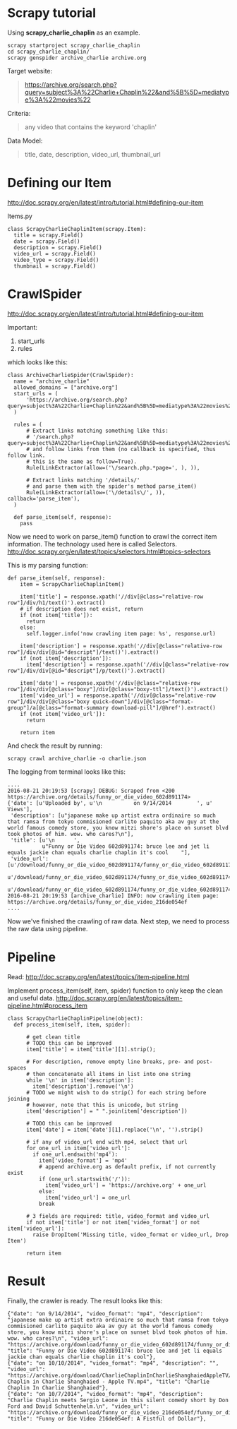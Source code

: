 # Scrapy tutorial 

Using __scrapy_charlie_chaplin__ as an example. 

    scrapy startproject scrapy_charlie_chaplin
    cd scrapy_charlie_chaplin/
    scrapy genspider archive_charlie archive.org

Target website: 

> https://archive.org/search.php?query=subject%3A%22Charlie+Chaplin%22&and%5B%5D=mediatype%3A%22movies%22

Criteria: 

> any video that contains the keyword 'chaplin'

Data Model: 

> title, date, description, video_url, thumbnail_url

# Defining our Item
http://doc.scrapy.org/en/latest/intro/tutorial.html#defining-our-item

Items.py

    class ScrapyCharlieChaplinItem(scrapy.Item):
      title = scrapy.Field()
      date = scrapy.Field()
      description = scrapy.Field()
      video_url = scrapy.Field()
      video_type = scrapy.Field()
      thumbnail = scrapy.Field()

# CrawlSpider
http://doc.scrapy.org/en/latest/intro/tutorial.html#defining-our-item

Important:

1. start_urls
1. rules

which looks like this:

    class ArchiveCharlieSpider(CrawlSpider):
      name = "archive_charlie"
      allowed_domains = ["archive.org"]
      start_urls = (
          'https://archive.org/search.php?query=subject%3A%22Charlie+Chaplin%22&and%5B%5D=mediatype%3A%22movies%22',
      )

      rules = (
          # Extract links matching something like this:
          # '/search.php?query=subject%3A%22Charlie+Chaplin%22&and%5B%5D=mediatype%3A%22movies%22&page=2'
          # and follow links from them (no callback is specified, thus follow link.
          # this is the same as follow=True).
          Rule(LinkExtractor(allow=('\/search.php.*page=', ), )),

          # Extract links matching '/details/'
          # and parse them with the spider's method parse_item()
          Rule(LinkExtractor(allow=('\/details\/', )), callback='parse_item'),
      )

      def parse_item(self, response):
        pass

Now we need to work on parse_item() function to crawl the correct item information. The technology used here is called Selectors.
http://doc.scrapy.org/en/latest/topics/selectors.html#topics-selectors

This is my parsing function:

    def parse_item(self, response):
        item = ScrapyCharlieChaplinItem()

        item['title'] = response.xpath('//div[@class="relative-row row"]/div/h1/text()').extract()
        # if description does not exist, return
        if (not item['title']):
          return
        else:
          self.logger.info('now crawling item page: %s', response.url)

        item['description'] = response.xpath('//div[@class="relative-row row"]/div/div[@id="descript"]/text()').extract()
        if (not item['description']):
          item['description'] = response.xpath('//div[@class="relative-row row"]/div/div[@id="descript"]/p/text()').extract()

        item['date'] = response.xpath('//div[@class="relative-row row"]/div/div[@class="boxy"]/div[@class="boxy-ttl"]/text()').extract()
        item['video_url'] = response.xpath('//div[@class="relative-row row"]/div/div[@class="boxy quick-down"]/div[@class="format-group"]/a[@class="format-summary download-pill"]/@href').extract()
        if (not item['video_url']):
          return

        return item

And check the result by running:

    scrapy crawl archive_charlie -o charlie.json

The logging from terminal looks like this:

    ....
    2016-08-21 20:19:53 [scrapy] DEBUG: Scraped from <200 https://archive.org/details/funny_or_die_video_602d891174>
    {'date': [u'Uploaded by', u'\n          on 9/14/2014        ', u' Views'],
     'description': [u"japanese make up artist extra ordinaire so much that ramsa from tokyo commisioned carlito paquito aka av guy at the world famous comedy store, you know mitzi shore's place on sunset blvd took photos of him. wow. who cares?\n"],
     'title': [u'\n      ',
               u"Funny or Die Video 602d891174: bruce lee and jet li equals jackie chan equals charlie chaplin it's cool    "],
     'video_url': [u'/download/funny_or_die_video_602d891174/funny_or_die_video_602d891174.mp4',
                   u'/download/funny_or_die_video_602d891174/funny_or_die_video_602d891174.ogv',
                   u'/download/funny_or_die_video_602d891174/funny_or_die_video_602d891174_archive.torrent']}
    2016-08-21 20:19:53 [archive_charlie] INFO: now crawling item page: https://archive.org/details/funny_or_die_video_216de054ef
    ....

Now we've finished the crawling of raw data. Next step, we need to process the raw data using pipeline.

# Pipeline

Read: http://doc.scrapy.org/en/latest/topics/item-pipeline.html

Implement process_item(self, item, spider) function to only keep the clean and useful data.
http://doc.scrapy.org/en/latest/topics/item-pipeline.html#process_item

    class ScrapyCharlieChaplinPipeline(object):
      def process_item(self, item, spider):

          # get clean title
          # TODO this can be improved
          item['title'] = item['title'][1].strip();

          # For description, remove empty line breaks, pre- and post-spaces
          # then concatenate all items in list into one string
          while '\n' in item['description']:
            item['description'].remove('\n')
          # TODO we might wish to do strip() for each string before joining
          # however, note that this is unicode, but string
          item['description'] = " ".join(item['description'])

          # TODO this can be improved
          item['date'] = item['date'][1].replace('\n', '').strip()

          # if any of video_url end with mp4, select that url
          for one_url in item['video_url']:
            if one_url.endswith('mp4'):
              item['video_format'] = 'mp4'
              # append archive.org as default prefix, if not currently exist
              if (one_url.startswith('/')):
                item['video_url'] = 'https://archive.org' + one_url
              else:
                item['video_url'] = one_url
              break

          # 3 fields are required: title, video_format and video_url
          if not item['title'] or not item['video_format'] or not item['video_url']:
            raise DropItem('Missing title, video_format or video_url, Drop Item')

          return item

# Result

Finally, the crawler is ready. The result looks like this:

    {"date": "on 9/14/2014", "video_format": "mp4", "description": "japanese make up artist extra ordinaire so much that ramsa from tokyo commisioned carlito paquito aka av guy at the world famous comedy store, you know mitzi shore's place on sunset blvd took photos of him. wow. who cares?\n", "video_url": "https://archive.org/download/funny_or_die_video_602d891174/funny_or_die_video_602d891174.mp4", "title": "Funny or Die Video 602d891174: bruce lee and jet li equals jackie chan equals charlie chaplin it's cool"},
    {"date": "on 10/10/2014", "video_format": "mp4", "description": "", "video_url": "https://archive.org/download/CharlieChaplinInCharlieShanghaiedAppleTV/Charlie Chaplin in Charlie Shanghaied - Apple TV.mp4", "title": "Charlie Chaplin In Charlie Shanghaied"},
    {"date": "on 10/7/2014", "video_format": "mp4", "description": "Charlie Chaplin meets Sergio Leone in this silent comedy short by Don Ford and David Schuttenhelm.\n", "video_url": "https://archive.org/download/funny_or_die_video_216de054ef/funny_or_die_video_216de054ef.mp4", "title": "Funny or Die Video 216de054ef: A Fistful of Dollar"},
